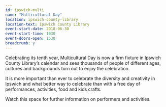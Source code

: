 ```yaml
---
id: ipswich-multi
name: "Multicultural Day"
location: ipswich-county-library
location-text: Ipswich County Library
event-start-date: 2018-06-30
event-start-time: 1030
event-doors-open: 1530
breadcrumb: y
---
```


Celebrating its tenth year, Multicultural Day is now a firm fixture in Ipswich County Library’s calendar and sees thousands of people of different ages, cultures and backgrounds turn out to enjoy the celebration.

It is more important than ever to celebrate the diversity and creativity in Ipswich and what better way to celebrate than with a free day of performances, activities, food and kids crafts.

Watch this space for further information on performers and activities.
